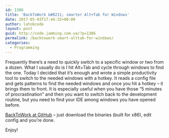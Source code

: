 ```yaml
---
id: 1386
title: 'BackToWork &#8211; smarter Alt+Tab for Windows'
date: 2017-05-03T17:44:32+00:00
author: latobcode
layout: post
guid: http://code.jamming.com.ua/?p=1386
permalink: /backtowork-smart-alttab-for-windows/
categories:
  - Programming
---
```

Frequently there&#8217;s a need to quickly switch to a specific window or two from a dozen. What I usually do is I hit Alt+Tab and cycle through windows to find the one. Today I decided that it&#8217;s enough and wrote a simple productivity tool to switch to the needed windows with a hotkey. It reads a config file and gets patterns to find the needed windows and once you hit a hotkey &#8211; it brings them to front. It is especially useful when you have those &#8220;5 minutes of procrastination&#8221; and then you want to switch back to the development routine, but you need to find your IDE among windows you have opened before.

[BackToWork at GitHub](https://github.com/ribtoks/BackToWork) &#8211; just download the binaries (built for x86), edit config and you&#8217;re done.

Enjoy!